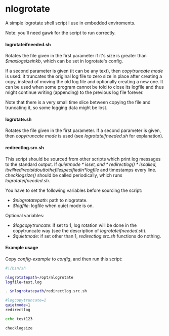 nlogrotate
==========

A simple logrotate shell script I use in embedded enviroments.

Note: you'll need gawk for the script to run correctly.

#### logrotateifneeded.sh
Rotates the file given in the first parameter if it's size is greater than
*$maxlogsizeinkb*, which can be set in logrotate's config.

If a second parameter is given (it can be any text), then *copytruncate mode*
is used: it truncates the original log file to zero size in place after
creating a copy, instead of moving the old log file and optionally creating
a new one. It can be used when some program cannot be told to close its
logfile and thus might continue writing (appending) to the previous log file
forever.

Note that there is a very small time slice between copying the file and
truncating it, so some logging data might be lost.

#### logrotate.sh
Rotates the file given in the first parameter. If a second parameter is given,
then *copytruncate mode* is used (see *logrotateifneeded.sh* for explanation).

#### redirectlog.src.sh
This script should be sourced from other scripts which print log messages to
the standard output. If *$quietmode* is set, and *redirectlog()* is called, it
will redirect stdout to the file specified in *$logfile* and timestamps every
line. *checklogsize()* should be called periodically, which runs
*logrotateifneeded.sh*.

You have to set the following variables before sourcing the script:

- *$nlogrotatepath*: path to nlogrotate.
- *$logfile*: logfile when quiet mode is on.

Optional variables:

- *$logcopytruncate*: if set to 1, log rotation will be done in the copytruncate
way (see the description of *logrotateifneeded.sh*).
- *$quietmode*: if set other than 1, *redirectlog.src.sh* functions do nothing.

#### Example usage

Copy *config-example* to *config*, and then run this script:

```bash
#!/bin/sh

nlogrotatepath=/opt/nlogrotate
logfile=test.log

. $nlogrotatepath/redirectlog.src.sh

#logcopytruncate=1
quietmode=1
redirectlog

echo test123

checklogsize
```
